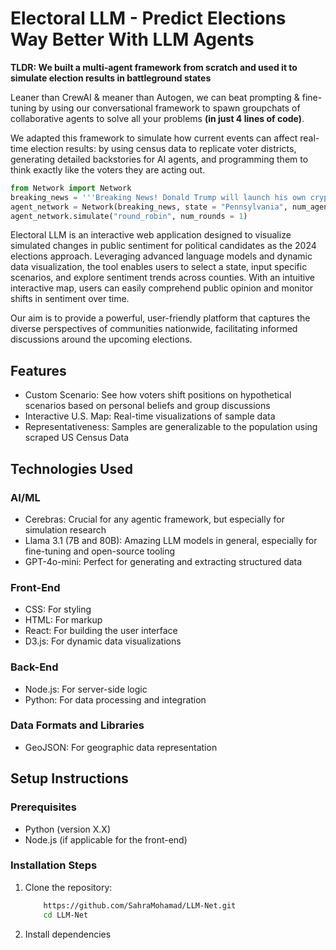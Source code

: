 # **Electoral LLM - Predict Elections Way Better With LLM Agents**

__TLDR: We built a multi-agent framework from scratch and used it to simulate election results in battleground states__ 

Leaner than CrewAI & meaner than Autogen, we can beat prompting & fine-tuning by using our conversational framework to spawn groupchats of collaborative agents to solve all your problems __(in just 4 lines of code)__.

We adapted this framework to simulate how current events can affect real-time election results: by using census data to replicate voter districts, generating detailed backstories for AI agents, and programming them to think exactly like the voters they are acting out. 
```python
from Network import Network
breaking_news = '''Breaking News! Donald Trump will launch his own cryptocurrency.'''
agent_network = Network(breaking_news, state = "Pennsylvania", num_agents = 15)
agent_network.simulate("round_robin", num_rounds = 1)
```

Electoral LLM  is an interactive web application designed to visualize simulated changes in public sentiment for political candidates as the 2024 elections approach. Leveraging advanced language models and dynamic data visualization, the tool enables users to select a state, input specific scenarios, and explore sentiment trends across counties.
With an intuitive interactive map, users can easily comprehend public opinion and monitor shifts in sentiment over time.

Our aim is to provide a powerful, user-friendly platform that captures the diverse perspectives of communities nationwide, facilitating informed discussions around the upcoming elections.


## **Features**
- Custom Scenario: See how voters shift positions on hypothetical scenarios based on personal beliefs and group discussions
- Interactive U.S. Map: Real-time visualizations of sample data
- Representativeness: Samples are generalizable to the population using scraped US Census Data

## **Technologies Used**

### AI/ML
- Cerebras: Crucial for any agentic framework, but especially for simulation research
- Llama 3.1 (7B and 80B): Amazing LLM models in general, especially for fine-tuning and open-source tooling
- GPT-4o-mini: Perfect for generating and extracting structured data

### Front-End
- CSS: For styling
- HTML: For markup
- React: For building the user interface
- D3.js: For dynamic data visualizations

### Back-End
- Node.js: For server-side logic
- Python: For data processing and integration

### Data Formats and Libraries
- GeoJSON: For geographic data representation

## **Setup Instructions**

### **Prerequisites**
- Python (version X.X)
- Node.js (if applicable for the front-end)

### **Installation Steps**
1. Clone the repository:
   ```bash git clone
       https://github.com/SahraMohamad/LLM-Net.git
       cd LLM-Net 
2. Install dependencies


